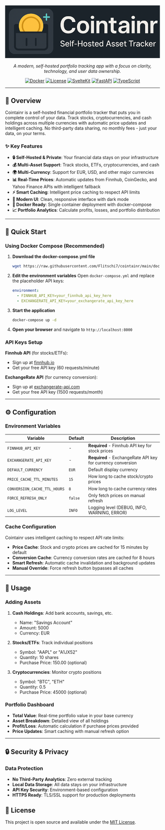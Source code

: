 <div align="center">

![Cointainr Logo](./assets/github-logo.png)

_A modern, self-hosted portfolio tracking app with a focus on clarity, technology, and user data ownership._

[![Docker](https://img.shields.io/badge/Docker-Ready-blue?logo=docker)](https://hub.docker.com)
[![License](https://img.shields.io/badge/License-Open%20Source-green)](#license)
[![SvelteKit](https://img.shields.io/badge/Frontend-SvelteKit-orange?logo=svelte)](https://kit.svelte.dev)
[![FastAPI](https://img.shields.io/badge/Backend-FastAPI-green?logo=fastapi)](https://fastapi.tiangolo.com)
[![TypeScript](https://img.shields.io/badge/TypeScript-Ready-blue?logo=typescript)](https://www.typescriptlang.org)

</div>

---

## 📖 Overview

Cointainr is a self-hosted financial portfolio tracker that puts you in complete control of your data. Track stocks, cryptocurrencies, and cash holdings across multiple currencies with automatic price updates and intelligent caching. No third-party data sharing, no monthly fees - just your data, on your terms.

### ✨ Key Features

- **🔒 Self-Hosted & Private**: Your financial data stays on your infrastructure
- **💰 Multi-Asset Support**: Track stocks, ETFs, cryptocurrencies, and cash
- **🌍 Multi-Currency**: Support for EUR, USD, and other major currencies
- **📊 Real-Time Prices**: Automatic updates from Finnhub, CoinGecko, and Yahoo Finance APIs with intelligent fallback
- **⚡ Smart Caching**: Intelligent price caching to respect API limits
- **🎨 Modern UI**: Clean, responsive interface with dark mode
- **🐳 Docker Ready**: Single container deployment with docker-compose
- **📈 Portfolio Analytics**: Calculate profits, losses, and portfolio distribution

---

## 🚀 Quick Start

### Using Docker Compose (Recommended)

1. **Download the docker-compose.yml file**

   ```bash
   wget https://raw.githubusercontent.com/Flitschi7/cointainr/main/docker-compose.yml
   ```

2. **Edit the environment variables**
   Open `docker-compose.yml` and replace the placeholder API keys:

   ```yaml
   environment:
     - FINNHUB_API_KEY=your_finnhub_api_key_here
     - EXCHANGERATE_API_KEY=your_exchangerate_api_key_here
   ```

3. **Start the application**

   ```bash
   docker-compose up -d
   ```

4. **Open your browser** and navigate to `http://localhost:8000`

### API Keys Setup

**Finnhub API** (for stocks/ETFs):

- Sign up at [finnhub.io](https://finnhub.io/)
- Get your free API key (60 requests/minute)

**ExchangeRate API** (for currency conversion):

- Sign up at [exchangerate-api.com](https://exchangerate-api.com/)
- Get your free API key (1500 requests/month)

---

## ⚙️ Configuration

### Environment Variables

| Variable                     | Default | Description                                                 |
| ---------------------------- | ------- | ----------------------------------------------------------- |
| `FINNHUB_API_KEY`            | -       | **Required** - Finnhub API key for stock prices             |
| `EXCHANGERATE_API_KEY`       | -       | **Required** - ExchangeRate API key for currency conversion |
| `DEFAULT_CURRENCY`           | `EUR`   | Default display currency                                    |
| `PRICE_CACHE_TTL_MINUTES`    | `15`    | How long to cache stock/crypto prices                       |
| `CONVERSION_CACHE_TTL_HOURS` | `8`     | How long to cache currency rates                            |
| `FORCE_REFRESH_ONLY`         | `false` | Only fetch prices on manual refresh                         |
| `LOG_LEVEL`                  | `INFO`  | Logging level (DEBUG, INFO, WARNING, ERROR)                 |

### Cache Configuration

Cointainr uses intelligent caching to respect API rate limits:

- **Price Cache**: Stock and crypto prices are cached for 15 minutes by default
- **Conversion Cache**: Currency conversion rates are cached for 8 hours
- **Smart Refresh**: Automatic cache invalidation and background updates
- **Manual Override**: Force refresh button bypasses all caches

---

## 📱 Usage

### Adding Assets

1. **Cash Holdings**: Add bank accounts, savings, etc.

   - Name: "Savings Account"
   - Amount: 5000
   - Currency: EUR

2. **Stocks/ETFs**: Track individual positions

   - Symbol: "AAPL" or "A1JX52"
   - Quantity: 10 shares
   - Purchase Price: 150.00 (optional)

3. **Cryptocurrencies**: Monitor crypto positions
   - Symbol: "BTC", "ETH"
   - Quantity: 0.5
   - Purchase Price: 45000 (optional)

### Portfolio Dashboard

- **Total Value**: Real-time portfolio value in your base currency
- **Asset Breakdown**: Detailed view of all holdings
- **Profit/Loss**: Automatic calculation if purchase prices provided
- **Price Updates**: Smart caching with manual refresh option

---

## 🔒 Security & Privacy

### Data Protection

- **No Third-Party Analytics**: Zero external tracking
- **Local Data Storage**: All data stays on your infrastructure
- **API Key Security**: Environment-based configuration
- **HTTPS Ready**: TLS/SSL support for production deployments

## 📄 License

This project is open source and available under the [MIT License](LICENSE).
